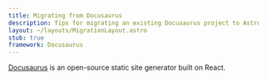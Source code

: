 ```yaml
---
title: Migrating from Docusaurus
description: Tips for migrating an existing Docusaurus project to Astro
layout: ~/layouts/MigrationLayout.astro
stub: true
framework: Docusaurus
---
```


 [Docusaurus](https://Docusaurus.io) is an open-source static site generator built on React.